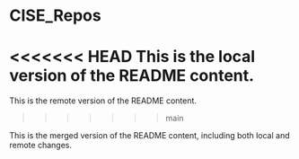 # CISE_Repos

<<<<<<< HEAD
This is the local version of the README content.
=======
This is the remote version of the README content.

> > > > > > > main

This is the merged version of the README content, including both local and remote changes.
